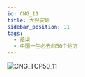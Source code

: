 ```yaml
---
id: CNG_11
title: 大兴安岭
sidebar_position: 11
tags:
  - 拾柒
  - 中国一生必去的50个地方
---
```

![CNG_TOP50_11](/img/love/CNG_TOP50/11.jpeg)
